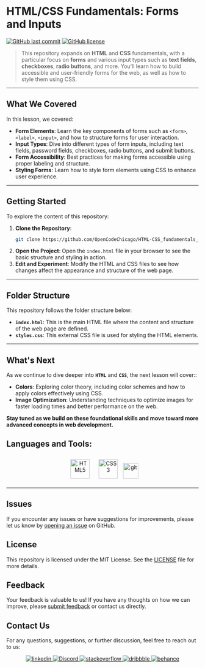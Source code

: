 # HTML/CSS Fundamentals: Forms and Inputs

[![GitHub last commit](https://img.shields.io/github/last-commit/OpenCodeChicago/HTML-CSS_fundamentals_part2)](https://github.com/OpenCodeChicago/HTML-CSS_fundamentals_part2/commits/main)
[![GitHub license](https://img.shields.io/github/license/OpenCodeChicago/HTML-CSS_fundamentals_part2)](https://github.com/OpenCodeChicago/HTML-CSS_fundamentals_part2/blob/main/LICENSE)

> This repository expands on **HTML** and **CSS** fundamentals, with a particular focus on **forms** and various input types such as **text fields**, **checkboxes**, **radio buttons**, and more. You'll learn how to build accessible and user-friendly forms for the web, as well as how to style them using CSS.

---

## What We Covered

In this lesson, we covered:

- **Form Elements**: Learn the key components of forms such as `<form>`, `<label>`, `<input>`, and how to structure forms for user interaction.
- **Input Types**: Dive into different types of form inputs, including text fields, password fields, checkboxes, radio buttons, and submit buttons.
- **Form Accessibility**: Best practices for making forms accessible using proper labeling and structure.
- **Styling Forms**: Learn how to style form elements using CSS to enhance user experience.

---

## Getting Started

To explore the content of this repository:

1. **Clone the Repository**: 
   ```bash
   git clone https://github.com/OpenCodeChicago/HTML-CSS_fundamentals_part3.git
   ```
2. **Open the Project**:
   Open the `index.html` file in your browser to see the basic structure and styling in action.
3. **Edit and Experiment**:
   Modify the HTML and CSS files to see how changes affect the appearance and structure of the web page.

---

## Folder Structure

This repository follows the folder structure below:
- **`index.html`**: This is the main HTML file where the content and structure of the web page are defined.
- **`styles.css`**: This external CSS file is used for styling the HTML elements.

---

## What's Next

As we continue to dive deeper into **`HTML`** and **`CSS`**, the next lesson will cover::
- **Colors**: Exploring color theory, including color schemes and how to apply colors effectively using CSS.
- **Image Optimization**: Understanding techniques to optimize images for faster loading times and better performance on the web.


**Stay tuned as we build on these foundational skills and move toward more advanced concepts in web development.**

## Languages and Tools:

<div align="center">

<a href="https://en.wikipedia.org/wiki/HTML5" target="_blank"><img style="margin: 10px" src="https://profilinator.rishav.dev/skills-assets/html5-original-wordmark.svg" alt="HTML5" height="50" /></a>
<a href="https://www.w3schools.com/css/" target="_blank"><img style="margin: 10px" src="https://profilinator.rishav.dev/skills-assets/css3-original-wordmark.svg" alt="CSS3" height="50" /></a>
<a href="https://git-scm.com/" target="_blank" rel="noreferrer">
<img src="https://www.vectorlogo.zone/logos/git-scm/git-scm-icon.svg" alt="git" width="40" height="40"/></a>

</div>

---

## Issues

If you encounter any issues or have suggestions for improvements, please let us know by [opening an issue](https://github.com/OpenCodeChicago/HTML-CSS_fundamentals_part3/issues) on GitHub.

## License

This repository is licensed under the MIT License. See the [LICENSE](LICENSE) file for more details.

## Feedback

Your feedback is valuable to us! If you have any thoughts on how we can improve, please [submit feedback](https://github.com/OpenCodeChicago/HTML-CSS_fundamentals_part3/issues) or contact us directly.

## Contact Us

For any questions, suggestions, or further discussion, feel free to reach out to us:

<div align="center">
<a href="https://linkedin.com/in/alex-smagin29" target="_blank">
<img src=https://img.shields.io/badge/linkedin-%231E77B5.svg?&style=for-the-badge&logo=linkedin&logoColor=white alt=linkedin style="margin-bottom: 5px;" />
</a>
<a href="https://discord.gg/t6MGsCqdFX" target="_blank">
<img src="https://img.shields.io/badge/discord-%237289DA.svg?&style=for-the-badge&logo=discord&logoColor=white" alt="Discord" style="margin-bottom: 5px;" />
</a>
<a href="https://stackoverflow.com/users/22484161/alex-smagin" target="_blank">
<img src=https://img.shields.io/badge/stackoverflow-%23F28032.svg?&style=for-the-badge&logo=stackoverflow&logoColor=white alt=stackoverflow style="margin-bottom: 5px;" />
</a>
<a href="https://dribbble.com/Alexandrbig1" target="_blank">
<img src=https://img.shields.io/badge/dribbble-%23E45285.svg?&style=for-the-badge&logo=dribbble&logoColor=white alt=dribbble style="margin-bottom: 5px;" />
</a>
<a href="https://www.behance.net/a1126" target="_blank">
<img src=https://img.shields.io/badge/behance-%23191919.svg?&style=for-the-badge&logo=behance&logoColor=white alt=behance style="margin-bottom: 5px;" />
</a>

</div>
